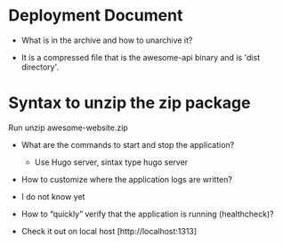 # Deployment Document

- What is in the archive and how to unarchive it?

- It is a compressed file that is the awesome-api binary and is 'dist directory'.

# Syntax to unzip the zip package
  
  Run unzip awesome-website.zip
  
- What are the commands to start and stop the application?

  - Use Hugo server, sintax type hugo server

- How to customize where the application logs are written?

- I do not know yet

- How to “quickly” verify that the application is running (healthcheck)?

- Check it out on local host [http://localhost:1313]
